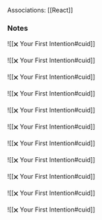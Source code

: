 Associations: [[React]]

### Notes

![[🗙 Your First Intention#cuid]]

![[🗙 Your First Intention#cuid]]

![[🗙 Your First Intention#cuid]]

![[🗙 Your First Intention#cuid]]

![[🗙 Your First Intention#cuid]]

![[🗙 Your First Intention#cuid]]

![[🗙 Your First Intention#cuid]]

![[🗙 Your First Intention#cuid]]

![[🗙 Your First Intention#cuid]]

![[🗙 Your First Intention#cuid]]

![[🗙 Your First Intention#cuid]]